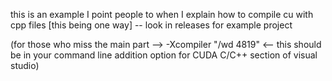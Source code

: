 this is an example I point people to when I
explain how to compile cu with cpp files [this being one way] -- look in releases for example project


(for those who miss the main part  -->  -Xcompiler "/wd 4819"    <-- this should be in your command line addition option for CUDA C/C++ section of visual studio)
